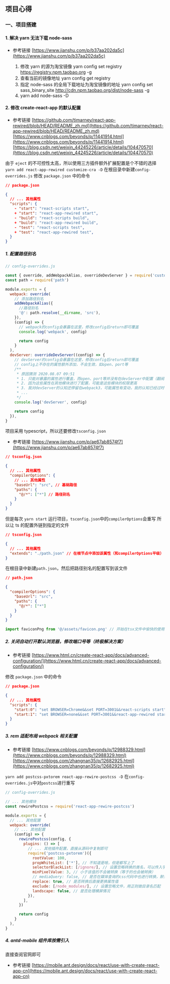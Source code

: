 ## 项目心得

### 一、项目搭建

#### 1. 解决 yarn 无法下载 node-sass

- 参考链接
  [https://www.jianshu.com/p/b37aa202da5c](https://www.jianshu.com/p/b37aa202da5c)

  1. 修改 yarn 的源为淘宝镜像 yarn config set registry https://registry.npm.taobao.org -g
  2. 查看当前的镜像地址 yarn config get registry
  3. 指定 node-sass 的全局下载地址为淘宝镜像的地址
     yarn config set sass_binary_site http://cdn.npm.taobao.org/dist/node-sass -g
  4. yarn add node-sass -D

#### 2. 修改 create-react-app 的默认配置

- 参考链接
  [https://github.com/timarney/react-app-rewired/blob/HEAD/README_zh.md](https://github.com/timarney/react-app-rewired/blob/HEAD/README_zh.md)
  [https://www.cnblogs.com/beyonds/p/11441914.html](https://www.cnblogs.com/beyonds/p/11441914.html)
  [https://blog.csdn.net/weixin_44245226/article/details/104470570](https://blog.csdn.net/weixin_44245226/article/details/104470570)

由于 `eject` 的不可控性太高，所以使用三方插件额外扩展配置是个不错的选择
`yarn add react-app-rewired customize-cra -D`
在根目录中新建`config-overrides.js`
修改 `package.json` 中的命令

```json
// package.json

{
  // ... 其他属性
  "scripts": {
    - "start": "react-scripts start",
    + "start": "react-app-rewired start",
    - "build": "react-scripts build",
    + "build": "react-app-rewired build",
    - "test": "react-scripts test",
    + "test": "react-app-rewired test",
  }
}
```

##### 1. 配置路径别名

```js
// config-overrides.js

const { override, addWebpackAlias, overrideDevServer } = require('customize-cra')
const path = require('path')

module.exports = {
  webpack: override(
    // 添加路径别名
    addWebpackAlias({
      //路径别名
      '@': path.resolve(__dirname, 'src'),
    }),
    (config) => {
      // webpack的config会暴露在这里，修改config后return即可覆盖
      console.log('webpack', config)

      return config
    }
  ),
  devServer: overrideDevServer((config) => {
    // devServer的config会暴露在这里，修改config后return即可覆盖
    // config上不存在的属性额外添加，不会生效，如open、port等
    /**
     * 原因猜测 2020.08.07 09:51
     * 1. 只能对暴露的属性进行覆盖，而open、port等并没有在devServer中配置（翻阅react-script的源码，发现这两个属性确实不在devServer中配置），所以在这里修改这些属性并不生效
     * 2. 因为这些属性在其他模块进行了配置，可能是这些模块的权限更高
     * 3. 我对devServer的认知还停留在webpack3，可能属性有变动，我的认知已经过时了
     * ...
     */
    console.log('devServer', config)

    return config
  }),
}
```

项目采用 typescript，所以还要修改`tsconfig.json`

- 参考链接
  [https://www.jianshu.com/p/ae67ab8574f7](https://www.jianshu.com/p/ae67ab8574f7)

```json
// tsconfig.json

{
  // ... 其他属性
  "compilerOptions": {
    // ... 其他属性
    "baseUrl": "src", // 基础路径
    "paths": {
      "@/*": ["*"] // 路径别名
    }
  }
}
```

但是每次 `yarn start` 运行项目，`tsconfig.json`中的`compilerOptions`会重写
所以让 ts 的配置外链到指定的文件

```json
// tsconfig.json

{
  // ... 其他属性
  "extends": "./path.json" // 在根节点中添加该属性（和compilerOptions平级）
}
```

在根目录中新建`path.json`，然后把路径别名的配置写到该文件

```json
// path.json

{
  "compilerOptions": {
    "baseUrl": "src",
    "paths": {
      "@/*": ["*"]
    }
  }
}
```

```typescript
import faviconPng from '@/assets/favicon.png' // 开始在tsx文件中愉快的使用路径别名
```

##### 2. 关闭自动打开默认浏览器，修改端口号等（终极解决方案）

- 参考链接
  [https://www.html.cn/create-react-app/docs/advanced-configuration/](https://www.html.cn/create-react-app/docs/advanced-configuration/)

修改 `package.json` 中的命令

```json
// package.json

{
  // ... 其他属性
  "scripts": {
    "start:0": "set BROWSER=Chrome&&set PORT=3001&&react-scripts start",
    "start:1": "set BROWSER=none&&set PORT=3001&&react-app-rewired start"
  }
}
```

##### 3. rem 适配布局 webpack 相关配置

- 参考链接
  [https://www.cnblogs.com/beyonds/p/12988329.html](https://www.cnblogs.com/beyonds/p/12988329.html)
  [https://www.cnblogs.com/zhangnan35/p/12682925.html](https://www.cnblogs.com/zhangnan35/p/12682925.html)

`yarn add postcss-pxtorem react-app-rewire-postcss -D`
在`config-overrides.js`中对`postcss`进行重写

```js
// config-overrides.js

// ... 其他模块
const rewirePostcss = require('react-app-rewire-postcss')

module.exports = {
  // ... 其他配置
  webpack: override(
    // ... 其他配置
    (config) => {
      rewirePostcss(config, {
        plugins: () => [
          // ... 其他插件配置，直接从源码中复制即可
          require('postcss-pxtorem')({
            rootValue: 100,
            propWhiteList: ['*'], // 不知道是啥，但是都写上了
            selectorBlackList: [/ignore/], // 设置忽略转换的类名，可以传入字符串或正则，字符串最终也会生成正则
            minPixelValue: 3, // 小于该值的不会被转换（等于的也会被转换）
            // mediaQuery: false, // 是否在媒体查询的css代码中也进行转换，默认false（好像并不生效）
            replace: true, // 是否转换后直接更换属性值
            exclude: [/node_modules/], // 设置忽略文件，用正则做目录名匹配
            landscape: false, // 是否处理横屏情况
          }),
        ],
      })

      return config
    }
  ),
}
```

##### 4. antd-mobile 组件库按需引入

直接查阅官网即可

- 参考链接
  [https://mobile.ant.design/docs/react/use-with-create-react-app-cn](https://mobile.ant.design/docs/react/use-with-create-react-app-cn)
